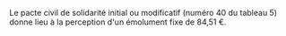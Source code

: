 Le pacte civil de solidarité initial ou modificatif (numéro 40 du tableau 5) donne lieu à la perception d'un émolument fixe de 84,51 €.

